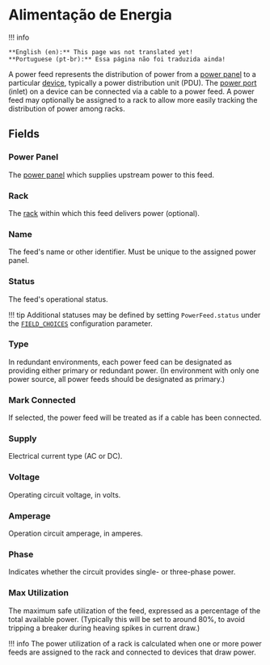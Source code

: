# Alimentação de Energia

!!! info

    **English (en):** This page was not translated yet!
    **Portuguese (pt-br):** Essa página não foi traduzida ainda!

A power feed represents the distribution of power from a [power panel](./powerpanel.md) to a particular [device](./device.md), typically a power distribution unit (PDU). The [power port](./powerport.md) (inlet) on a device can be connected via a cable to a power feed. A power feed may optionally be assigned to a rack to allow more easily tracking the distribution of power among racks.

## Fields

### Power Panel

The [power panel](./powerpanel.md) which supplies upstream power to this feed.

### Rack

The [rack](./rack.md) within which this feed delivers power (optional).

### Name

The feed's name or other identifier. Must be unique to the assigned power panel.

### Status

The feed's operational status.

!!! tip
    Additional statuses may be defined by setting `PowerFeed.status` under the [`FIELD_CHOICES`](../../configuration/data-validation.md#field_choices) configuration parameter.

### Type

In redundant environments, each power feed can be designated as providing either primary or redundant power. (In environment with only one power source, all power feeds should be designated as primary.)

### Mark Connected

If selected, the power feed will be treated as if a cable has been connected.

### Supply

Electrical current type (AC or DC).

### Voltage

Operating circuit voltage, in volts.

### Amperage

Operation circuit amperage, in amperes.

### Phase

Indicates whether the circuit provides single- or three-phase power.

### Max Utilization

The maximum safe utilization of the feed, expressed as a percentage of the total available power. (Typically this will be set to around 80%, to avoid tripping a breaker during heaving spikes in current draw.)

!!! info
    The power utilization of a rack is calculated when one or more power feeds are assigned to the rack and connected to devices that draw power.